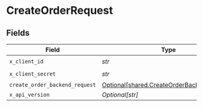 # CreateOrderRequest


## Fields

| Field                                                                                          | Type                                                                                           | Required                                                                                       | Description                                                                                    |
| ---------------------------------------------------------------------------------------------- | ---------------------------------------------------------------------------------------------- | ---------------------------------------------------------------------------------------------- | ---------------------------------------------------------------------------------------------- |
| `x_client_id`                                                                                  | *str*                                                                                          | :heavy_check_mark:                                                                             | N/A                                                                                            |
| `x_client_secret`                                                                              | *str*                                                                                          | :heavy_check_mark:                                                                             | N/A                                                                                            |
| `create_order_backend_request`                                                                 | [Optional[shared.CreateOrderBackendRequest]](../../models/shared/createorderbackendrequest.md) | :heavy_minus_sign:                                                                             | N/A                                                                                            |
| `x_api_version`                                                                                | *Optional[str]*                                                                                | :heavy_minus_sign:                                                                             | N/A                                                                                            |